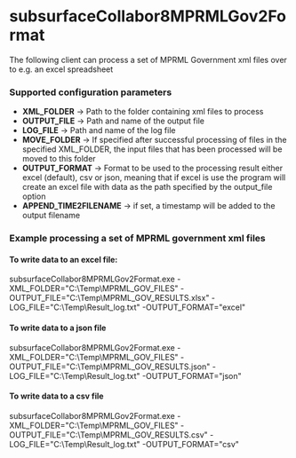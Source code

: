 # subsurfaceCollabor8MPRMLGov2Format


The following client can process a set of MPRML Government xml files over to e.g. an excel spreadsheet

### Supported configuration parameters

- **XML_FOLDER** -> Path to the folder containing xml files to process
- **OUTPUT_FILE** -> Path and name of the output file
- **LOG_FILE** -> Path and name of the log file
- **MOVE_FOLDER** -> If specified after successful processing of files in the specified XML_FOLDER, the input files that has been processed will be moved to this folder
- **OUTPUT_FORMAT** -> Format to be used to the processing result either excel (default), csv or json, meaning that if excel is use the program will create an excel file with data as the path specified by the output_file option
-  **APPEND_TIME2FILENAME** -> if set, a timestamp will be added to the output filename

### Example processing a set of MPRML government xml files

#### To write data to an excel file:

subsurfaceCollabor8MPRMLGov2Format.exe -XML_FOLDER="C:\Temp\MPRML_GOV_FILES" -OUTPUT_FILE="C:\Temp\MPRML_GOV_RESULTS.xlsx" -LOG_FILE="C:\Temp\Result_log.txt" -OUTPUT_FORMAT="excel"

#### To write data to a json file

subsurfaceCollabor8MPRMLGov2Format.exe -XML_FOLDER="C:\Temp\MPRML_GOV_FILES" -OUTPUT_FILE="C:\Temp\MPRML_GOV_RESULTS.json" -LOG_FILE="C:\Temp\Result_log.txt" -OUTPUT_FORMAT="json"

#### To write data to a csv file

subsurfaceCollabor8MPRMLGov2Format.exe -XML_FOLDER="C:\Temp\MPRML_GOV_FILES" -OUTPUT_FILE="C:\Temp\MPRML_GOV_RESULTS.csv" -LOG_FILE="C:\Temp\Result_log.txt" -OUTPUT_FORMAT="csv"
